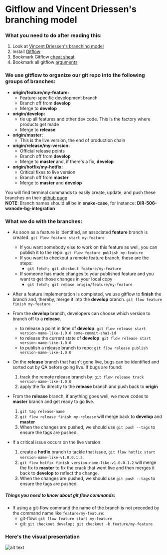 # Gitflow and Vincent Driessen's branching model

### What you need to do after reading this:

  1. Look at [Vincent Driessen's branching model](http://nvie.com/posts/a-successful-git-branching-model/)
  2. Install [Gitflow](https://github.com/nvie/gitflow)
  3. Bookmark Gitflow [cheat sheat](http://danielkummer.github.io/git-flow-cheatsheet/)
  4. Bookmark all gitflow [arguments](https://github.com/nvie/gitflow/wiki/Command-Line-Arguments)


### We use gitflow to organize our git repo into the following groups of branches:

  - **origin/feature/my-feature:** 
    - Feature-specific development branch
    - Branch off from **develop**
    - Merge to **develop**
  - **origin/develop:**
    - tie up all features and other dev code. This is the factory where products get made
    - Merge to **release**
  - **origin/master:**
    - This is the live version, the end of production chain
  - **origin/release/my-version:**
    - Official release points
    - Branch off from **develop**
    - Merge to **master** and, if there's a fix, **develop**
  - **origin/hotfix/my-hotfix:**
    - Critical fixes to live version
    - Branch off from **master**
    - Merge to **master** and **develop**
    
You will find terminal commands to easily create, update, and push these branches on their [github page](https://github.com/nvie/gitflow)      
**NOTE**: Branch names should all be in **snake-case**, for instance: **DIR-506-wxnode-bg-integration**

### What we do with the branches:

- As soon as a feature is identified, an associated **feature** branch is created. `git flow feature start my-feature`
	- If you want somebody else to work on this feature as well, you can publish it to the repo:
		`git flow feature publish my-feature`
	- If you want to checkout a remote feature branch, these are the steps:
		- `git fetch; git checkout feature/my-feature`
	- If someone has made changes to your published feature and you want to get those changes in your local copy
		- `git fetch; git rebase origin/feature/my-feature`
- After a feature implementation is completed, we use gitflow to **finish** the branch and, thereby, merge it into the **develop** branch. 
	`git flow feature finish my-feature`
- From the **develop** branch, developers can choose which version to branch off to a **release**. 
	- to release a point in time of **develop**: `git flow release start version-name-like-1.0.0 some-commit-sha1-id`
	- to release the current state of **develop**: `git flow release start version-name-like-1.0.0`
	- to publish a release branch to repo: `git flow release publish version-name-like-1.0.0`
	
- On the **release** branch that hasn't gone live, bugs can be identified and sorted out by QA before going live. If bugs are found: 
	1. track the remote release branch by: `git flow release track version-name-like-1.0.0`
	2. apply the fix directly to the **release** branch and push back to **origin**

- From the **release** branch, if anything goes well, we move codes to **master** branch and get ready to go live. 
	1. `git tag release-name` 
	2. `git flow release finish my-release` will merge back to **develop** and **master**
	3. When the changes are pushed, we should use `git push --tags` to ensure the tags are pushed.
- If a critical issue occurs on the live version: 
 	
   1. create a **hotfix** branch to tackle that issue, `git flow hotfix start version-name-like-v1.0.0.1.2`.
   2. `git flow hotfix finish version-name-like-v1.0.0.1.2` will merge the fix to **master** to fix the crack that went live and then merges it back to **develop** to reflect the change.
   3. When the changes are pushed, we should use `git push --tags` to ensure the tags are pushed.
 
 
##### Things you need to know about git flow commands:

  - If using a git-flow command the name of the branch is not preceded by the command name like `feature/my-feature`:
    - git-flow: `git flow feature start my-feature`
    - git: `git checkout develop; git checkout -b feature/my-feature`

### Here's the visual presentation

  ![alt text](http://nvie.com/img/2009/12/Screen-shot-2009-12-24-at-11.32.03.png "Vincent Driessen branching")



